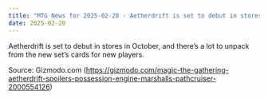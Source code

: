 ```yaml
---
title: "MTG News for 2025-02-20 - Aetherdrift is set to debut in stores in October, ..."
date: 2025-02-20
---
```


Aetherdrift is set to debut in stores in October, and there’s a lot to unpack from the new set’s cards for new players.

Source: Gizmodo.com (https://gizmodo.com/magic-the-gathering-aetherdrift-spoilers-possession-engine-marshalls-pathcruiser-2000554126)
